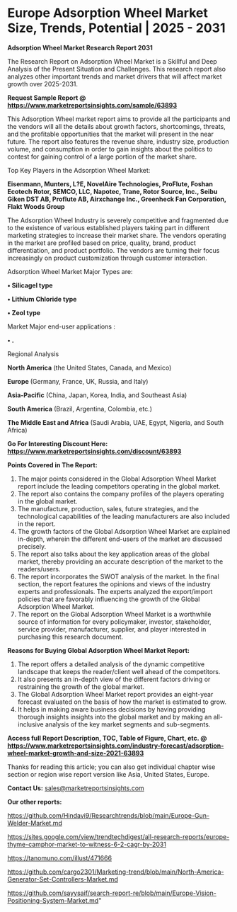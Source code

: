 # Europe Adsorption Wheel Market Size, Trends, Potential | 2025 - 2031

<strong>Adsorption Wheel Market Research Report 2031</strong>

The Research Report on Adsorption Wheel Market is a Skillful and Deep Analysis of the Present Situation and Challenges. This research report also analyzes other important trends and market drivers that will affect market growth over 2025-2031.

<strong>Request Sample Report @ <a href=https://www.marketreportsinsights.com/sample/63893>https://www.marketreportsinsights.com/sample/63893</a></strong>

This Adsorption Wheel market report aims to provide all the participants and the vendors will all the details about growth factors, shortcomings, threats, and the profitable opportunities that the market will present in the near future. The report also features the revenue share, industry size, production volume, and consumption in order to gain insights about the politics to contest for gaining control of a large portion of the market share.

Top Key Players in the Adsorption Wheel Market:

<strong>Eisenmann, Munters, L?E, NovelAire Technologies, ProFlute, Foshan Ecotech Rotor, SEMCO, LLC, Napotec, Trane, Rotor Source, Inc., Seibu Giken DST AB, Proflute AB, Airxchange Inc., Greenheck Fan Corporation, Flakt Woods Group</strong>

The Adsorption Wheel Industry is severely competitive and fragmented due to the existence of various established players taking part in different marketing strategies to increase their market share. The vendors operating in the market are profiled based on price, quality, brand, product differentiation, and product portfolio. The vendors are turning their focus increasingly on product customization through customer interaction.

Adsorption Wheel Market Major Types are:

<strong>• Silicagel type

• Lithium Chloride type 

• Zeol type</strong>

Market Major end-user applications :

<strong>• .</strong>

Regional Analysis

</u><strong><b>North America</b></strong> (the United States, Canada, and Mexico)

<strong><b>Europe </b></strong>(Germany, France, UK, Russia, and Italy)

<strong><b>Asia-Pacific</b></strong> (China, Japan, Korea, India, and Southeast Asia)

<strong><b>South America</b></strong> (Brazil, Argentina, Colombia, etc.)

<strong><b>The Middle East and Africa</b></strong> (Saudi Arabia, UAE, Egypt, Nigeria, and South Africa)

<strong>Go For Interesting Discount Here: <a href=https://www.marketreportsinsights.com/discount/63893>https://www.marketreportsinsights.com/discount/63893</a></strong>

<strong>Points Covered in The Report:</strong>
<ol>
  <li>The major points considered in the Global Adsorption Wheel Market report include the leading competitors operating in the global market.</li>
  <li>The report also contains the company profiles of the players operating in the global market.</li>
  <li>The manufacture, production, sales, future strategies, and the technological capabilities of the leading manufacturers are also included in the report.</li>
  <li>The growth factors of the Global Adsorption Wheel Market are explained in-depth, wherein the different end-users of the market are discussed precisely.</li>
  <li>The report also talks about the key application areas of the global market, thereby providing an accurate description of the market to the readers/users.</li>
  <li>The report incorporates the SWOT analysis of the market. In the final section, the report features the opinions and views of the industry experts and professionals. The experts analyzed the export/import policies that are favorably influencing the growth of the Global Adsorption Wheel Market.</li>
  <li>The report on the Global Adsorption Wheel Market is a worthwhile source of information for every policymaker, investor, stakeholder, service provider, manufacturer, supplier, and player interested in purchasing this research document.</li>
</ol>
<strong>Reasons for Buying Global Adsorption Wheel Market Report:</strong>

<ol>
  <li>The report offers a detailed analysis of the dynamic competitive landscape that keeps the reader/client well ahead of the competitors.</li>
  <li>It also presents an in-depth view of the different factors driving or restraining the growth of the global market.</li>
  <li>The Global Adsorption Wheel Market report provides an eight-year forecast evaluated on the basis of how the market is estimated to grow.</li>
  <li>It helps in making aware business decisions by having providing thorough insights insights into the global market and by making an all-inclusive analysis of the key market segments and sub-segments.</li>
</ol>
<strong>Access full Report Description, TOC, Table of Figure, Chart, etc. @ <a href=https://www.marketreportsinsights.com/industry-forecast/adsorption-wheel-market-growth-and-size-2021-63893>https://www.marketreportsinsights.com/industry-forecast/adsorption-wheel-market-growth-and-size-2021-63893</a></strong>


Thanks for reading this article; you can also get individual chapter wise section or region wise report version like Asia, United States, Europe.

<strong>Contact Us:</strong>
sales@marketreportsinsights.com

<strong>Our other reports:</strong>

<a href=https://github.com/Hindavi9/Researchtrends/blob/main/Europe-Gun-Welder-Market.md>https://github.com/Hindavi9/Researchtrends/blob/main/Europe-Gun-Welder-Market.md</a>

<a href=https://sites.google.com/view/trendtechdigest/all-research-reports/europe-thyme-camphor-market-to-witness-6-2-cagr-by-2031>https://sites.google.com/view/trendtechdigest/all-research-reports/europe-thyme-camphor-market-to-witness-6-2-cagr-by-2031</a>

<a href=https://tanomuno.com/illust/471666>https://tanomuno.com/illust/471666</a>

<a href=https://github.com/cargo2301/Marketing-trend/blob/main/North-America-Generator-Set-Controllers-Market.md>https://github.com/cargo2301/Marketing-trend/blob/main/North-America-Generator-Set-Controllers-Market.md</a>

<a href=https://github.com/sayysaif/search-report-re/blob/main/Europe-Vision-Positioning-System-Market.md>https://github.com/sayysaif/search-report-re/blob/main/Europe-Vision-Positioning-System-Market.md</a>"
